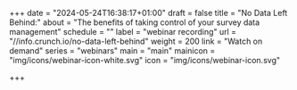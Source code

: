 +++
date = "2024-05-24T16:38:17+01:00"
draft = false
title = "No Data Left Behind:"
about = "The benefits of taking control of your survey data management"
schedule = ""
label = "webinar recording"
url = "//info.crunch.io/no-data-left-behind"
weight = 200
link = "Watch on demand"
series = "webinars"
main = "main"
mainicon = "img/icons/webinar-icon-white.svg"
icon = "img/icons/webinar-icon.svg"

+++
